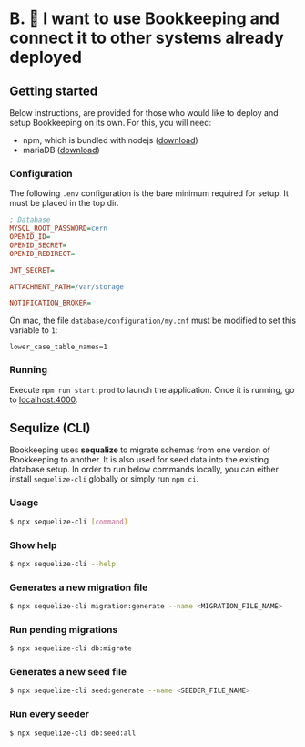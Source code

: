 # B. :telescope: I want to use Bookkeeping and connect it to other systems already deployed
## Getting started

Below instructions, are provided for those who would like to deploy and setup Bookkeeping on its own. For this, you will need:
- npm, which is bundled with nodejs ([download](https://nodejs.org/en/download/))
- mariaDB ([download](https://mariadb.org/download/))
### Configuration

The following `.env` configuration is the bare minimum required for setup. It must be placed in the top dir. 
```ini
; Database
MYSQL_ROOT_PASSWORD=cern
OPENID_ID=
OPENID_SECRET=
OPENID_REDIRECT=

JWT_SECRET=

ATTACHMENT_PATH=/var/storage

NOTIFICATION_BROKER=
```

On mac, the file `database/configuration/my.cnf` must be modified to set this variable to `1`: 
```
lower_case_table_names=1
```

### Running

Execute `npm run start:prod` to launch the application. Once it is running, go to [localhost:4000](localhost:4000).

## Sequlize (CLI)
Bookkeeping uses **sequalize** to migrate schemas from one version of Bookkeeping to another. It is also used for seed data into the existing database setup.
In order to run below commands locally, you can either install `sequelize-cli` globally or simply run `npm ci`.

### Usage
```sh
$ npx sequelize-cli [command]
```

### Show help
```sh
$ npx sequelize-cli --help
```

### Generates a new migration file
```sh
$ npx sequelize-cli migration:generate --name <MIGRATION_FILE_NAME>
```

### Run pending migrations
```sh
$ npx sequelize-cli db:migrate
```

### Generates a new seed file
```sh
$ npx sequelize-cli seed:generate --name <SEEDER_FILE_NAME>
```

### Run every seeder
```sh
$ npx sequelize-cli db:seed:all
```

